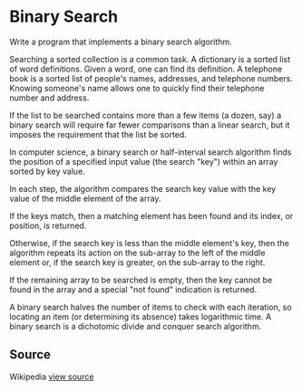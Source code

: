 # Binary Search

Write a program that implements a binary search algorithm.

Searching a sorted collection is a common task. A dictionary is a sorted list of word definitions. Given a word, one can find its definition. A telephone book is a sorted list of people's names, addresses, and telephone numbers. Knowing someone's name allows one to quickly find their telephone number and address.

If the list to be searched contains more than a few items (a dozen, say) a binary search will require far fewer comparisons than a linear search, but it imposes the requirement that the list be sorted.

In computer science, a binary search or half-interval search algorithm finds the position of a specified input value (the search "key") within an array sorted by key value.

In each step, the algorithm compares the search key value with the key value of the middle element of the array.

If the keys match, then a matching element has been found and its index, or position, is returned.

Otherwise, if the search key is less than the middle element's key, then the algorithm repeats its action on the sub-array to the left of the middle element or, if the search key is greater, on the sub-array to the right.

If the remaining array to be searched is empty, then the key cannot be found in the array and a special "not found" indication is returned.

A binary search halves the number of items to check with each iteration, so locating an item (or determining its absence) takes logarithmic time. A binary search is a dichotomic divide and conquer search algorithm.


## Source

Wikipedia [view source](http://en.wikipedia.org/wiki/Binary_search_algorithm)
